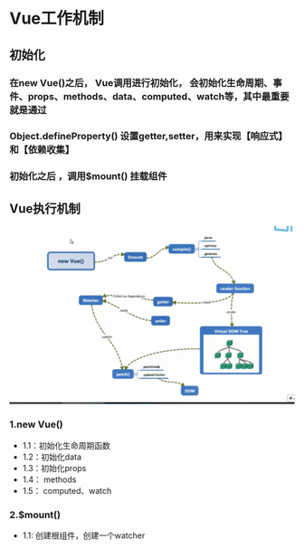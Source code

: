 # Vue工作机制

## 初始化

### 在new Vue()之后， Vue调用进行初始化， 会初始化生命周期、事件、props、methods、data、computed、watch等，其中最重要就是通过

### Object.defineProperty() 设置getter,setter，用来实现【响应式】和【依赖收集】

### 初始化之后 ，调用$mount() 挂载组件

## Vue执行机制

![vue执行机制](./assets/vue执行机制.png)

### 1.new Vue()

- 1.1：初始化生命周期函数
- 1.2：初始化data
- 1.3：初始化props
- 1.4： methods
- 1.5： computed、watch
  
### 2.$mount()

- 1.1: 创建根组件，创建一个watcher
  